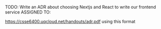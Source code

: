 TODO: Write an ADR about choosing Nextjs and React to write our frontend service
ASSIGNED TO: 

https://csse6400.uqcloud.net/handouts/adr.pdf using this format